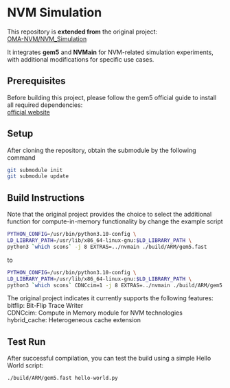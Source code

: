 # NVM Simulation

This repository is **extended from** the original project:  
[OMA-NVM/NVM_Simulation](https://github.com/OMA-NVM/NVM_Simulation.git)  

It integrates **gem5** and **NVMain** for NVM-related simulation experiments, with additional modifications for specific use cases.

## Prerequisites

Before building this project, please follow the gem5 official guide to install all required dependencies:  
[official website](https://www.gem5.org/documentation/general_docs/building)  

## Setup
After cloning the repository, obtain the submodule by the following command
```bash
git submodule init
git submodule update
```

## Build Instructions

Note that the original project provides the choice to select the additional function for compute-in-memory functionality by change
the example script 

```bash
PYTHON_CONFIG=/usr/bin/python3.10-config \
LD_LIBRARY_PATH=/usr/lib/x86_64-linux-gnu:$LD_LIBRARY_PATH \
python3 `which scons` -j 8 EXTRAS=../nvmain ./build/ARM/gem5.fast
```

to

```bash
PYTHON_CONFIG=/usr/bin/python3.10-config \
LD_LIBRARY_PATH=/usr/lib/x86_64-linux-gnu:$LD_LIBRARY_PATH \
python3 `which scons` CDNCcim=1 -j 8 EXTRAS=../nvmain ./build/ARM/gem5.fast
```

The original project indicates it currently supports the following features: \
bitflip: Bit-Flip Trace Writer \
CDNCcim: Compute in Memory module for NVM technologies \
hybrid_cache: Heterogeneous cache extension

## Test Run
After successful compilation, you can test the build using a simple Hello World script:
```bash
./build/ARM/gem5.fast hello-world.py
```
